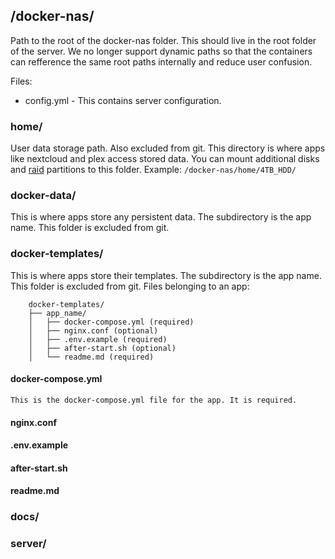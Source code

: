 ## /docker-nas/

Path to the root of the docker-nas folder. This should live in the root folder of the server. We no longer support dynamic paths so that the containers can refference the same root paths internally and reduce user confusion.

Files:
 - config.yml - This contains server configuration.


### home/

User data storage path. Also excluded from git. This directory is where apps like nextcloud and plex access stored data. You can mount additional disks and [raid](./raid.md) partitions to this folder. Example: `/docker-nas/home/4TB_HDD/`


### docker-data/

This is where apps store any persistent data. The subdirectory is the app name. This folder is excluded from git.


### docker-templates/

This is where apps store their templates. The subdirectory is the app name. This folder is excluded from git. Files belonging to an app:


```
    docker-templates/
    ├── app_name/
    │   ├── docker-compose.yml (required)
    │   ├── nginx.conf (optional)
    │   ├── .env.example (required)
    │   ├── after-start.sh (optional)
    │   └── readme.md (required)
```

#### docker-compose.yml

    This is the docker-compose.yml file for the app. It is required.

#### nginx.conf

#### .env.example

#### after-start.sh

#### readme.md

### docs/


### server/
